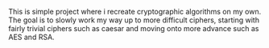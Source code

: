 This is simple project where i recreate cryptographic algorithms on my own.
The goal is to slowly work my way up to more difficult ciphers, starting with fairly trivial ciphers such as caesar
and moving onto more advance such as AES and RSA.
